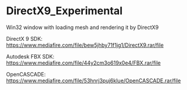 # DirectX9_Experimental
Win32 window with loading mesh and rendering it by DirectX9

DirectX 9 SDK: https://www.mediafire.com/file/bew5jhby71f1jg1/DirectX9.rar/file

Autodesk FBX SDK: https://www.mediafire.com/file/44y2cm3o619x0e4/FBX.rar/file

OpenCASCADE: https://www.mediafire.com/file/53hnrj3puj6klue/OpenCASCADE.rar/file
